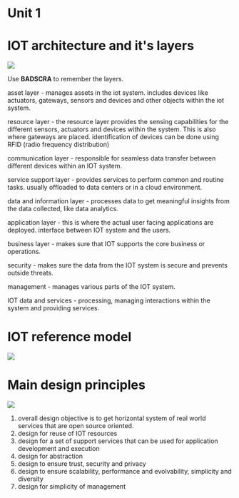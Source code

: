 # Unit 1 
# IOT architecture and it's layers 

![](Pasted%20image%2020230810195755.png)

Use **BADSCRA** to remember the layers. 

asset layer - manages assets in the iot system. includes devices like actuators, gateways, sensors and devices and other objects within the iot system. 

resource layer - the resource layer provides the sensing capabilities for the different sensors, actuators and devices within the system. This is also where gateways are placed. identification of devices can be done using RFID (radio frequency distribution)

communication layer - responsible for seamless data transfer between different devices within an IOT system. 

service support layer - provides services to perform common and routine tasks. usually offloaded to data centers or in a cloud environment. 

data and information layer - processes data to get meaningful insights from the data collected, like data analytics. 

application layer - this is where the actual user facing applications are deployed. interface between IOT system and the users. 

business layer - makes sure that IOT supports the core business or operations. 

security - makes sure the data from the IOT system is secure and prevents outside threats. 

management - manages various parts of the IOT system. 

IOT data and services - processing, managing interactions within the system and providing services. 

# IOT reference model

![](Pasted%20image%2020230810202428.png)

# Main design principles 

![](Pasted%20image%2020230811062113.png)

1. overall design objective is to get horizontal system of real world services that are open source oriented. 
2. design for reuse of IOT resources 
3. design for a set of support services that can be used for application development and execution 
4. design for abstraction 
5. design to ensure trust, security and privacy 
6. design to ensure scalability, performance and evolvability, simplicity and diversity
7. design for simplicity of management 

